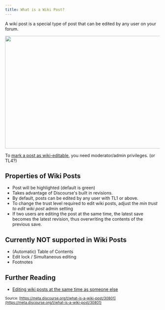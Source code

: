 ```yaml
---
title: What is a Wiki Post?
---
```


A wiki post is a special type of post that can be edited by any user on your forum.

<img src="//discourse-meta.s3-us-west-1.amazonaws.com/original/3X/e/1/e183b4872aef7d5b056093623626a77bdc79e619.png" width="690" height="367"> 

To [mark a post as wiki-editable][1], you need moderator/admin privileges. (or TL4?)

## Properties of Wiki Posts

- Post will be highlighted (default is green)
- Takes advantage of Discourse's built in revisions.
- By default, posts can be edited by any user with TL1 or above.
 - To change the trust level required to edit wiki posts, adjust the *min trust to edit wiki post* admin setting
- If two users are editing the post at the same time, the latest save becomes the latest revision, thus overwriting the contents of the previous save.

## Currently NOT supported in Wiki Posts

- (Automatic) Table of Contents
- Edit lock / Simultaneous editing
- Footnotes

## Further Reading

- [Editing wiki posts at the same time as someone else](https://meta.discourse.org/t/editing-wiki-posts-at-same-time-as-someone-else/30741)


  [1]: https://meta.discourse.org/t/how-to-create-a-wiki-post/30802

<small class="documentation-source">Source: [https://meta.discourse.org/t/what-is-a-wiki-post/30801](https://meta.discourse.org/t/what-is-a-wiki-post/30801)</small>
